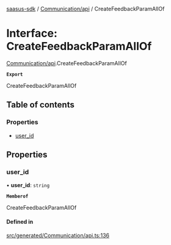 [saasus-sdk](../README.md) / [Communication/api](../modules/Communication_api.md) / CreateFeedbackParamAllOf

# Interface: CreateFeedbackParamAllOf

[Communication/api](../modules/Communication_api.md).CreateFeedbackParamAllOf

**`Export`**

CreateFeedbackParamAllOf

## Table of contents

### Properties

- [user\_id](Communication_api.CreateFeedbackParamAllOf.md#user_id)

## Properties

### user\_id

• **user\_id**: `string`

**`Memberof`**

CreateFeedbackParamAllOf

#### Defined in

[src/generated/Communication/api.ts:136](https://github.com/saasus-platform/saasus-sdk-javascript/blob/09ef427/src/generated/Communication/api.ts#L136)
